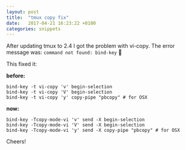 ```yaml
---
layout: post
title:  "tmux copy fix"
date:   2017-04-21 16:23:22 +0100
categories: snippets
---
```


After updating tmux to 2.4 I got the problem with vi-copy. The error message was: `command not found: bind-key` 🤔

This fixed it:

**before:**
```
bind-key -t vi-copy 'v' begin-selection
bind-key -t vi-copy 'V' begin-selection
bind-key -t vi-copy 'y' copy-pipe "pbcopy" # for OSX
```

**now:**
```
bind-key -Tcopy-mode-vi 'v' send -X begin-selection
bind-key -Tcopy-mode-vi 'V' send -X begin-selection
bind-key -Tcopy-mode-vi 'y' send -X copy-pipe "pbcopy" # for OSX
```

Cheers!